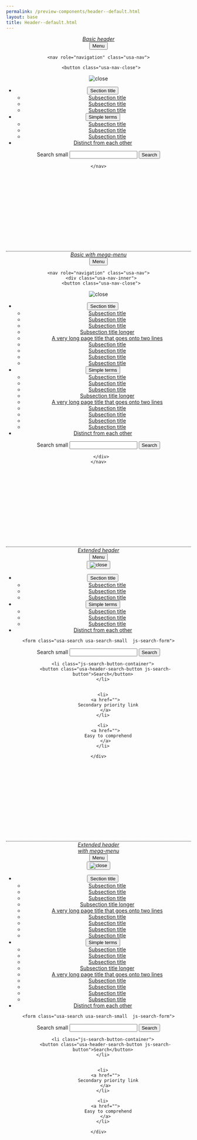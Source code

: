 ```yaml
--- 
permalink: /preview-components/header--default.html
layout: base 
title: Header--default.html
---
```


<style scoped>
  .usa-header {
    margin-bottom: 14rem;
  }

  .usa-header ~ .usa-header {
    border-top: 1px dotted black;
  }
</style>

<header class="usa-header usa-header-basic" role="banner">
  <div class="usa-nav-container">
    <div class="usa-navbar">
  <div class="usa-logo" id="basic-logo">
    <em class="usa-logo-text">
      <a href="/"
        title="Home"
        aria-label="Home">
        Basic header
      </a>
    </em>
  </div>
  <button class="usa-menu-btn">Menu</button>
</div>

    <nav role="navigation" class="usa-nav">
      
      <button class="usa-nav-close">
  <img src="../../dist/img/close.svg" alt="close">
</button>
<ul class="usa-nav-primary usa-accordion"><li><button class="usa-accordion-button usa-nav-link" aria-expanded="false" aria-controls="basic-nav-section-one">
      <span>Section title</span>
    </button>
    <ul id="basic-nav-section-one" class="usa-nav-submenu"><li>
              <a href="#">Subsection title</a>
            </li><li>
              <a href="#">Subsection title</a>
            </li><li>
              <a href="#">Subsection title</a>
            </li></ul></li><li><button class="usa-accordion-button usa-nav-link" aria-expanded="false" aria-controls="basic-nav-section-two">
      <span>Simple terms</span>
    </button>
    <ul id="basic-nav-section-two" class="usa-nav-submenu"><li>
              <a href="#">Subsection title</a>
            </li><li>
              <a href="#">Subsection title</a>
            </li><li>
              <a href="#">Subsection title</a>
            </li></ul></li><li><a class="usa-nav-link" href="javascript:void(0)">
      <span>Distinct from each other</span>
    </a></li></ul><form class="usa-search usa-search-small ">
  <div role="search">
    <label class="usa-sr-only" for="basic-search-field-small">Search small</label>
    <input id="basic-search-field-small" type="search" name="search">
    <button type="submit">
      <span class="usa-sr-only">Search</span>
    </button>
  </form>
</div>

      
    </nav>
  </div>
</header>
<div class="usa-overlay"></div>



<header class="usa-header usa-header-basic usa-header-basic-megamenu" role="banner">
  <div class="usa-nav-container">
    <div class="usa-navbar">
  <div class="usa-logo" id="basic-mega-logo">
    <em class="usa-logo-text">
      <a href="/"
        title="Home"
        aria-label="Home">
        Basic with mega-menu
      </a>
    </em>
  </div>
  <button class="usa-menu-btn">Menu</button>
</div>

    <nav role="navigation" class="usa-nav">
      <div class="usa-nav-inner">
      <button class="usa-nav-close">
  <img src="../../dist/img/close.svg" alt="close">
</button>
<ul class="usa-nav-primary usa-accordion"><li><button class="usa-accordion-button usa-nav-link" aria-expanded="false" aria-controls="basic-mega-nav-section-one">
      <span>Section title</span>
    </button>
    <ul id="basic-mega-nav-section-one" class="usa-nav-submenu usa-megamenu usa-grid-full"><div class="usa-megamenu-col"><li>
                <a href="#">Subsection title</a>
              </li><li>
                <a href="#">Subsection title</a>
              </li><li>
                <a href="#">Subsection title</a>
              </li></div><div class="usa-megamenu-col"><li>
                <a href="#">Subsection title longer</a>
              </li><li>
                <a href="#">A very long page title that goes onto two lines</a>
              </li><li>
                <a href="#">Subsection title</a>
              </li></div><div class="usa-megamenu-col"><li>
                <a href="#">Subsection title</a>
              </li><li>
                <a href="#">Subsection title</a>
              </li><li>
                <a href="#">Subsection title</a>
              </li></div></ul></li><li><button class="usa-accordion-button usa-nav-link" aria-expanded="false" aria-controls="basic-mega-nav-section-two">
      <span>Simple terms</span>
    </button>
    <ul id="basic-mega-nav-section-two" class="usa-nav-submenu usa-megamenu usa-grid-full"><div class="usa-megamenu-col"><li>
                <a href="#">Subsection title</a>
              </li><li>
                <a href="#">Subsection title</a>
              </li><li>
                <a href="#">Subsection title</a>
              </li></div><div class="usa-megamenu-col"><li>
                <a href="#">Subsection title longer</a>
              </li><li>
                <a href="#">A very long page title that goes onto two lines</a>
              </li><li>
                <a href="#">Subsection title</a>
              </li></div><div class="usa-megamenu-col"><li>
                <a href="#">Subsection title</a>
              </li><li>
                <a href="#">Subsection title</a>
              </li><li>
                <a href="#">Subsection title</a>
              </li></div></ul></li><li><a class="usa-nav-link" href="javascript:void(0)">
      <span>Distinct from each other</span>
    </a></li></ul><form class="usa-search usa-search-small ">
  <div role="search">
    <label class="usa-sr-only" for="basic-mega-search-field-small">Search small</label>
    <input id="basic-mega-search-field-small" type="search" name="search">
    <button type="submit">
      <span class="usa-sr-only">Search</span>
    </button>
  </form>
</div>

      </div>
    </nav>
  </div>
</header>
<div class="usa-overlay"></div>



<header class="usa-header usa-header-extended" role="banner">
  <div class="usa-navbar">
  <div class="usa-logo" id="extended-logo">
    <em class="usa-logo-text">
      <a href="/"
        title="Home"
        aria-label="Home">
        Extended header
      </a>
    </em>
  </div>
  <button class="usa-menu-btn">Menu</button>
</div>

  <nav role="navigation" class="usa-nav">
    <div class="usa-nav-inner">
      <button class="usa-nav-close">
  <img src="../../dist/img/close.svg" alt="close">
</button>
<ul class="usa-nav-primary usa-accordion"><li><button class="usa-accordion-button usa-nav-link" aria-expanded="false" aria-controls="extended-nav-section-one">
      <span>Section title</span>
    </button>
    <ul id="extended-nav-section-one" class="usa-nav-submenu"><li>
              <a href="#">Subsection title</a>
            </li><li>
              <a href="#">Subsection title</a>
            </li><li>
              <a href="#">Subsection title</a>
            </li></ul></li><li><button class="usa-accordion-button usa-nav-link" aria-expanded="false" aria-controls="extended-nav-section-two">
      <span>Simple terms</span>
    </button>
    <ul id="extended-nav-section-two" class="usa-nav-submenu"><li>
              <a href="#">Subsection title</a>
            </li><li>
              <a href="#">Subsection title</a>
            </li><li>
              <a href="#">Subsection title</a>
            </li></ul></li><li><a class="usa-nav-link" href="javascript:void(0)">
      <span>Distinct from each other</span>
    </a></li></ul>
      <div class="usa-nav-secondary">
  
    <form class="usa-search usa-search-small  js-search-form">
  <div role="search">
    <label class="usa-sr-only" for="extended-search-field-small">Search small</label>
    <input id="extended-search-field-small" type="search" name="search">
    <button type="submit">
      <span class="usa-sr-only">Search</span>
    </button>
  </form>
</div>

  
  <ul class="usa-unstyled-list usa-nav-secondary-links">
    
    <li class="js-search-button-container">
      <button class="usa-header-search-button js-search-button">Search</button>
    </li>
    
    
    <li>
      <a href="">
        Secondary priority link
      </a>
    </li>
    
    <li>
      <a href="">
        Easy to comprehend
      </a>
    </li>
    
  </ul>
</div>

    </div>
  </nav>
</header>
<div class="usa-overlay"></div>



<header class="usa-header usa-header-extended" role="banner">
  <div class="usa-navbar">
  <div class="usa-logo" id="extended-mega-logo">
    <em class="usa-logo-text">
      <a href="/"
        title="Home"
        aria-label="Home">
        Extended header<br>with mega-menu
      </a>
    </em>
  </div>
  <button class="usa-menu-btn">Menu</button>
</div>

  <nav role="navigation" class="usa-nav">
    <div class="usa-nav-inner">
      <button class="usa-nav-close">
  <img src="../../dist/img/close.svg" alt="close">
</button>
<ul class="usa-nav-primary usa-accordion"><li><button class="usa-accordion-button usa-nav-link" aria-expanded="false" aria-controls="extended-mega-nav-section-one">
      <span>Section title</span>
    </button>
    <ul id="extended-mega-nav-section-one" class="usa-nav-submenu usa-megamenu usa-grid-full"><div class="usa-megamenu-col"><li>
                <a href="#">Subsection title</a>
              </li><li>
                <a href="#">Subsection title</a>
              </li><li>
                <a href="#">Subsection title</a>
              </li></div><div class="usa-megamenu-col"><li>
                <a href="#">Subsection title longer</a>
              </li><li>
                <a href="#">A very long page title that goes onto two lines</a>
              </li><li>
                <a href="#">Subsection title</a>
              </li></div><div class="usa-megamenu-col"><li>
                <a href="#">Subsection title</a>
              </li><li>
                <a href="#">Subsection title</a>
              </li><li>
                <a href="#">Subsection title</a>
              </li></div></ul></li><li><button class="usa-accordion-button usa-nav-link" aria-expanded="false" aria-controls="extended-mega-nav-section-two">
      <span>Simple terms</span>
    </button>
    <ul id="extended-mega-nav-section-two" class="usa-nav-submenu usa-megamenu usa-grid-full"><div class="usa-megamenu-col"><li>
                <a href="#">Subsection title</a>
              </li><li>
                <a href="#">Subsection title</a>
              </li><li>
                <a href="#">Subsection title</a>
              </li></div><div class="usa-megamenu-col"><li>
                <a href="#">Subsection title longer</a>
              </li><li>
                <a href="#">A very long page title that goes onto two lines</a>
              </li><li>
                <a href="#">Subsection title</a>
              </li></div><div class="usa-megamenu-col"><li>
                <a href="#">Subsection title</a>
              </li><li>
                <a href="#">Subsection title</a>
              </li><li>
                <a href="#">Subsection title</a>
              </li></div></ul></li><li><a class="usa-nav-link" href="javascript:void(0)">
      <span>Distinct from each other</span>
    </a></li></ul>
      <div class="usa-nav-secondary">
  
    <form class="usa-search usa-search-small  js-search-form">
  <div role="search">
    <label class="usa-sr-only" for="extended-mega-search-field-small">Search small</label>
    <input id="extended-mega-search-field-small" type="search" name="search">
    <button type="submit">
      <span class="usa-sr-only">Search</span>
    </button>
  </form>
</div>

  
  <ul class="usa-unstyled-list usa-nav-secondary-links">
    
    <li class="js-search-button-container">
      <button class="usa-header-search-button js-search-button">Search</button>
    </li>
    
    
    <li>
      <a href="">
        Secondary priority link
      </a>
    </li>
    
    <li>
      <a href="">
        Easy to comprehend
      </a>
    </li>
    
  </ul>
</div>

    </div>
  </nav>
</header>
<div class="usa-overlay"></div>



